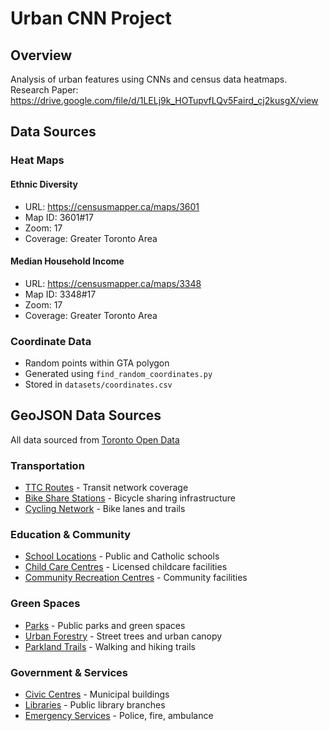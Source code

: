 # Urban CNN Project

## Overview
Analysis of urban features using CNNs and census data heatmaps.
Research Paper:
https://drive.google.com/file/d/1LELj9k_HOTupvfLQv5Faird_cj2kusgX/view 

## Data Sources

### Heat Maps

#### Ethnic Diversity
- URL: https://censusmapper.ca/maps/3601
- Map ID: 3601#17
- Zoom: 17
- Coverage: Greater Toronto Area

#### Median Household Income
- URL: https://censusmapper.ca/maps/3348  
- Map ID: 3348#17
- Zoom: 17
- Coverage: Greater Toronto Area

### Coordinate Data
- Random points within GTA polygon
- Generated using `find_random_coordinates.py`
- Stored in `datasets/coordinates.csv`


## GeoJSON Data Sources

All data sourced from [Toronto Open Data](https://open.toronto.ca/catalogue/)

### Transportation
- [TTC Routes](https://open.toronto.ca/dataset/ttc-routes-and-schedules/) - Transit network coverage
- [Bike Share Stations](https://open.toronto.ca/dataset/bike-share-toronto-stations/) - Bicycle sharing infrastructure
- [Cycling Network](https://open.toronto.ca/dataset/cycling-network/) - Bike lanes and trails

### Education & Community
- [School Locations](https://open.toronto.ca/dataset/school-locations/) - Public and Catholic schools
- [Child Care Centres](https://open.toronto.ca/dataset/child-care-centres/) - Licensed childcare facilities
- [Community Recreation Centres](https://open.toronto.ca/dataset/recreation-centres/) - Community facilities

### Green Spaces
- [Parks](https://open.toronto.ca/dataset/parks/) - Public parks and green spaces
- [Urban Forestry](https://open.toronto.ca/dataset/street-tree-data/) - Street trees and urban canopy
- [Parkland Trails](https://open.toronto.ca/dataset/parks-trails/) - Walking and hiking trails

### Government & Services
- [Civic Centres](https://open.toronto.ca/dataset/civic-centres/) - Municipal buildings
- [Libraries](https://open.toronto.ca/dataset/toronto-public-library-branch-locations/) - Public library branches
- [Emergency Services](https://open.toronto.ca/dataset/emergency-services/) - Police, fire, ambulance


